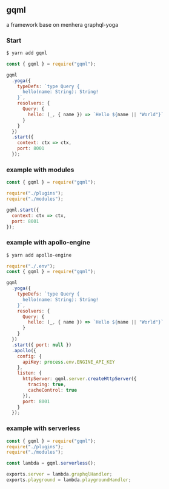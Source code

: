 ## gqml

a framework base on menhera graphql-yoga

### Start

```bash
$ yarn add gqml
```

```js
const { gqml } = require("gqml");

gqml
  .yoga({
    typeDefs: `type Query {
      hello(name: String): String!
    }`,
    resolvers: {
      Query: {
        hello: (_, { name }) => `Hello ${name || "World"}`
      }
    }
  })
  .start({
    context: ctx => ctx,
    port: 8001
  });
```

### example with modules

```js
const { gqml } = require("gqml");

require("./plugins");
require("./modules");

gqml.start({
  context: ctx => ctx,
  port: 8001
});
```

### example with apollo-engine

```bash
$ yarn add apollo-engine
```

```js
require("./.env");
const { gqml } = require("gqml");

gqml
  .yoga({
    typeDefs: `type Query {
      hello(name: String): String!
    }`,
    resolvers: {
      Query: {
        hello: (_, { name }) => `Hello ${name || "World"}`
      }
    }
  })
  .start({ port: null })
  .apollo({
    config: {
      apiKey: process.env.ENGINE_API_KEY
    },
    listen: {
      httpServer: gqml.server.createHttpServer({
        tracing: true,
        cacheControl: true
      }),
      port: 8001
    }
  });
```

### example with serverless

```js
const { gqml } = require("gqml");
require("./plugins");
require("./modules");

const lambda = gqml.serverless();

exports.server = lambda.graphqlHandler;
exports.playground = lambda.playgroundHandler;
```
